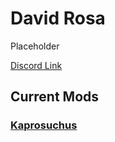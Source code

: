# David Rosa

Placeholder

[Discord Link](#)

## Current Mods

### [Kaprosuchus](https://guides.gsh-servers.com/Pages/Path%20of%20Titans/Guides/Curve%20Overrides/Modded%20Dinosaurs/David%20Rosa/Mod-Kaprosuchus.html)